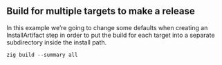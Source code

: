 ## Build for multiple targets to make a release

In this example we’re going to change some defaults when creating an InstallArtifact step in order to put the build for each target into a separate subdirectory inside the install path.

`zig build --summary all`

